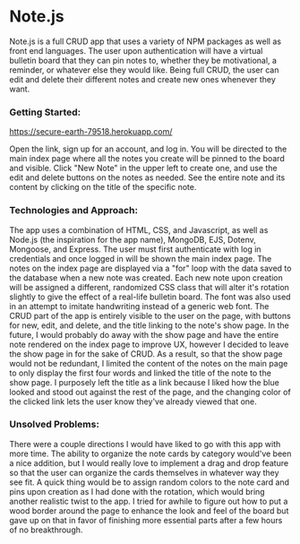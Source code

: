 # Note.js

Note.js is a full CRUD app that uses a variety of NPM packages as well as front end languages. The user upon authentication will have a virtual bulletin board that they can pin notes to, whether they be motivational, a reminder, or whatever else they would like. Being full CRUD, the user can edit and delete their different notes and create new ones whenever they want.

### Getting Started:

https://secure-earth-79518.herokuapp.com/

Open the link, sign up for an account, and log in. You will be directed to the main index page where all the notes you create will be pinned to the board and visible. Click "New Note" in the upper left to create one, and use the edit and delete buttons on the notes as needed. See the entire note and its content by clicking on the title of the specific note.

### Technologies and Approach:

The app uses a combination of HTML, CSS, and Javascript, as well as Node.js (the inspiration for the app name), MongoDB, EJS, Dotenv, Mongoose, and Express. The user must first authenticate with log in credentials and once logged in will be shown the main index page. The notes on the index page are displayed via a "for" loop with the data saved to the database when a new note was created. Each new note upon creation will be assigned a different, randomized CSS class that will alter it's rotation slightly to give the effect of a real-life bulletin board. The font was also used in an attempt to imitate handwriting instead of a generic web font. The CRUD part of the app is entirely visible to the user on the page, with buttons for new, edit, and delete, and the title linking to the note's show page. In the future, I would probably do away with the show page and have the entire note rendered on the index page to improve UX, however I decided to leave the show page in for the sake of CRUD. As a result, so that the show page would not be redundant, I limited the content of the notes on the main page to only display the first four words and linked the title of the note to the show page. I purposely left the title as a link because I liked how the blue looked and stood out against the rest of the page, and the changing color of the clicked link lets the user know they've already viewed that one.

### Unsolved Problems:

There were a couple directions I would have liked to go with this app with more time. The ability to organize the note cards by category would've been a nice addition, but I would really love to implement a drag and drop feature so that the user can organize the cards themselves in whatever way they see fit. A quick thing would be to assign random colors to the note card and pins upon creation as I had done with the rotation, which would bring another realistic twist to the app. I tried for awhile to figure out how to put a wood border around the page to enhance the look and feel of the board but gave up on that in favor of finishing more essential parts after a few hours of no breakthrough.
